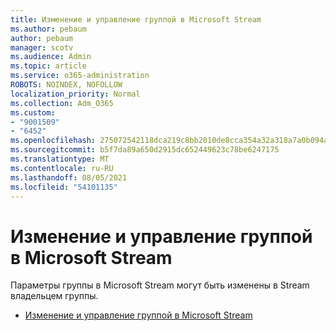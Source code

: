 ```yaml
---
title: Изменение и управление группой в Microsoft Stream
ms.author: pebaum
author: pebaum
manager: scotv
ms.audience: Admin
ms.topic: article
ms.service: o365-administration
ROBOTS: NOINDEX, NOFOLLOW
localization_priority: Normal
ms.collection: Adm_O365
ms.custom:
- "9001509"
- "6452"
ms.openlocfilehash: 275072542118dca219c8bb2010de8cca354a32a318a7a0b094a3ec77bedcbadc
ms.sourcegitcommit: b5f7da89a650d2915dc652449623c78be6247175
ms.translationtype: MT
ms.contentlocale: ru-RU
ms.lasthandoff: 08/05/2021
ms.locfileid: "54101135"
---
```

# <a name="edit-and-manage-a-group-in-microsoft-stream"></a>Изменение и управление группой в Microsoft Stream

Параметры группы в Microsoft Stream могут быть изменены в Stream владельцем группы.  

- [Изменение и управление группой в Microsoft Stream](https://docs.microsoft.com/stream/portal-manage-groups)
